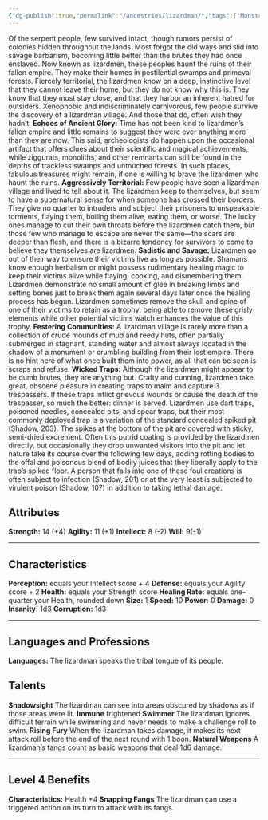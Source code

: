 ```yaml
---
{"dg-publish":true,"permalink":"/ancestries/lizardman/","tags":["Monstrous"]}
---
```


Of the serpent people, few survived intact, though rumors persist of colonies hidden throughout the lands. Most forgot the old ways and slid into savage barbarism, becoming little better than the brutes they had once enslaved. Now known as lizardmen, these peoples haunt the ruins of their fallen empire. They make their homes in pestilential swamps and primeval forests. Fiercely territorial, the lizardmen know on a deep, instinctive level that they cannot leave their home, but they do not know why this is.
	They know that they must stay close, and that they harbor an inherent hatred for outsiders. Xenophobic and indiscriminately carnivorous, few people survive the discovery of a lizardman village. And those that do, often wish they hadn’t.
**Echoes of Ancient Glory:** Time has not been kind to lizardmen’s fallen empire and little remains to suggest they were ever anything more than they are now. This said, archeologists do happen upon the occasional artifact that offers clues about their scientific and magical achievements, while ziggurats, monoliths, and other remnants can still be found in the depths of trackless swamps and untouched forests. In such places, fabulous treasures might remain, if one is willing to brave the lizardmen who haunt the ruins.
**Aggressively Territorial:** Few people have seen a lizardman village and lived to tell about it. The lizardmen keep to themselves, but seem to have a supernatural sense for when someone has crossed their borders. They give no quarter to intruders and subject their prisoners to unspeakable torments, flaying them, boiling them alive, eating them, or worse. The lucky ones manage to cut their own throats before the lizardmen catch them, but those few who manage to escape are never the same—the scars are deeper than flesh, and there is a bizarre tendency for survivors to come to believe they themselves are lizardmen.
**Sadistic and Savage:** Lizardmen go out of their way to ensure their victims live as long as possible. Shamans know enough herbalism or might possess rudimentary healing magic to keep their victims alive while flaying, cooking, and dismembering them.
Lizardmen demonstrate no small amount of glee in breaking limbs and setting bones just to break them again several days later once the healing process has begun. Lizardmen sometimes remove the skull and spine of one of their victims to retain as a trophy; being able to remove these grisly elements while other potential victims watch enhances the value of this trophy.
**Festering Communities:** A lizardman village is rarely more than a collection of crude mounds of mud and reedy huts, often partially submerged in stagnant, standing water and almost always located in the shadow of a monument or crumbling building from their lost empire. There is no hint here of what once built them into power, as all that can be seen is scraps and refuse.
**Wicked Traps:** Although the lizardmen might appear to be dumb brutes, they are anything but. Crafty and cunning, lizardmen take great, obscene pleasure in creating traps to maim and capture 3 trespassers. If these traps inflict grievous wounds or cause the death of the trespasser, so much the better: dinner is served.
Lizardmen use dart traps, poisoned needles, concealed pits, and spear traps, but their most commonly deployed trap is a variation of the standard concealed spiked pit (Shadow, 203). The spikes at the bottom of the pit are covered with sticky, semi-dried excrement. Often this putrid coating is provided by the lizardmen directly, but occasionally they drop unwanted visitors into the pit and let nature take its course over the following few days, adding rotting bodies to the offal and poisonous blend of bodily juices that they liberally apply to the trap’s spiked floor. A person that falls into one of these foul creations is often subject to infection (Shadow, 201) or at the very least is subjected to virulent poison (Shadow, 107) in addition to taking lethal damage.
## Attributes
**Strength:** 14 (+4)
**Agility:** 11 (+1)
**Intellect:** 8 (-2)
**Will:** 9(-1)
- - -
## Characteristics
**Perception:** equals your Intellect score + 4
**Defense:** equals your Agility score + 2
**Health:** equals your Strength score
**Healing Rate:** equals one-quarter your Health, rounded down
**Size:** 1
**Speed:** 10
**Power:** 0
**Damage:** 0
**Insanity:** 1d3
**Corruption:** 1d3
- - -
## Languages and Professions
**Languages:** The lizardman speaks the tribal tongue of its people.
## Talents
**Shadowsight** The lizardman can see into areas obscured by shadows as if those areas were lit.
**Immune** frightened
**Swimmer** The lizardman ignores difficult terrain while swimming and never needs to make a challenge roll to swim.
**Rising Fury** When the lizardman takes damage, it makes its next attack roll before the end of the next round with 1 boon.
**Natural Weapons** A lizardman’s fangs count as basic weapons that deal 1d6 damage.
- - - 
## Level 4 Benefits
**Characteristics:** Health +4
**Snapping Fangs** The lizardman can use a triggered action on its turn to attack with its fangs.